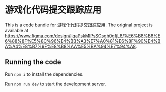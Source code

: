 
  # 游戏化代码提交跟踪应用

  This is a code bundle for 游戏化代码提交跟踪应用. The original project is available at https://www.figma.com/design/ljqaPskMIPsSOsgh0gfjL8/%E6%B8%B8%E6%88%8F%E5%8C%96%E4%BB%A3%E7%A0%81%E6%8F%90%E4%BA%A4%E8%B7%9F%E8%B8%AA%E5%BA%94%E7%94%A8.

  ## Running the code

  Run `npm i` to install the dependencies.

  Run `npm run dev` to start the development server.
  